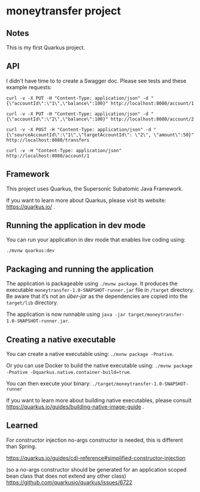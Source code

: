 # moneytransfer project

## Notes

This is my first Quarkus project.

## API

I didn't have time to to create a Swagger doc. Please see tests and these example requests:

```
curl -v -X PUT -H "Content-Type: application/json" -d "{\"accountId\":\"1\",\"balance\":100}" http://localhost:8080/account/1

curl -v -X PUT -H "Content-Type: application/json" -d "{\"accountId\":\"2\",\"balance\":100}" http://localhost:8080/account/2

curl -v -X POST -H "Content-Type: application/json" -d "{\"sourceAccountId\":\"1\",\"targetAccountId\": \"2\", \"amount\":50}" http://localhost:8080/transfers

curl -v -H "Content-Type: application/json" http://localhost:8080/account/1
```

## Framework

This project uses Quarkus, the Supersonic Subatomic Java Framework.

If you want to learn more about Quarkus, please visit its website: https://quarkus.io/ .

## Running the application in dev mode

You can run your application in dev mode that enables live coding using:
```
./mvnw quarkus:dev
```

## Packaging and running the application

The application is packageable using `./mvnw package`.
It produces the executable `moneytransfer-1.0-SNAPSHOT-runner.jar` file in `/target` directory.
Be aware that it’s not an _über-jar_ as the dependencies are copied into the `target/lib` directory.

The application is now runnable using `java -jar target/moneytransfer-1.0-SNAPSHOT-runner.jar`.

## Creating a native executable

You can create a native executable using: `./mvnw package -Pnative`.

Or you can use Docker to build the native executable using: `./mvnw package -Pnative -Dquarkus.native.container-build=true`.

You can then execute your binary: `./target/moneytransfer-1.0-SNAPSHOT-runner`

If you want to learn more about building native executables, please consult https://quarkus.io/guides/building-native-image-guide .

## Learned

For constructor injection no-args constructor is needed, this is different than Spring.

https://quarkus.io/guides/cdi-reference#simplified-constructor-injection

(so a no-args constructor should be generated for an application scoped bean class that does not extend any other class)
https://github.com/quarkusio/quarkus/issues/6722

